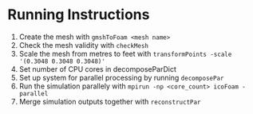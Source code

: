 # Running Instructions

1. Create the mesh with `gmshToFoam <mesh name>`
2. Check the mesh validity with `checkMesh`
3. Scale the mesh from metres to feet with `transformPoints -scale '(0.3048 0.3048 0.3048)'`
4. Set number of CPU cores in decomposeParDict
5. Set up system for parallel processing by running `decomposePar`
6. Run the simulation parallely with `mpirun -np <core_count> icoFoam -parallel`
7. Merge simulation outputs together with `reconstructPar`

